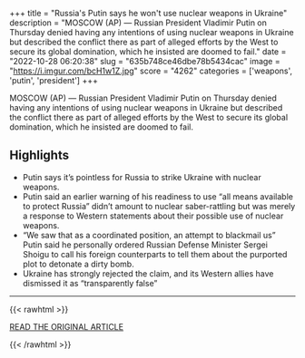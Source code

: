 +++
title = "Russia's Putin says he won't use nuclear weapons in Ukraine"
description = "MOSCOW (AP) — Russian President Vladimir Putin on Thursday denied having any intentions of using nuclear weapons in Ukraine but described the conflict there as part of alleged efforts by the West to secure its global domination, which he insisted are doomed to fail."
date = "2022-10-28 06:20:38"
slug = "635b748ce46dbe78b5434cac"
image = "https://i.imgur.com/bcH1w1Z.jpg"
score = "4262"
categories = ['weapons', 'putin', 'president']
+++

MOSCOW (AP) — Russian President Vladimir Putin on Thursday denied having any intentions of using nuclear weapons in Ukraine but described the conflict there as part of alleged efforts by the West to secure its global domination, which he insisted are doomed to fail.

## Highlights

- Putin says it’s pointless for Russia to strike Ukraine with nuclear weapons.
- Putin said an earlier warning of his readiness to use “all means available to protect Russia” didn’t amount to nuclear saber-rattling but was merely a response to Western statements about their possible use of nuclear weapons.
- “We saw that as a coordinated position, an attempt to blackmail us” Putin said he personally ordered Russian Defense Minister Sergei Shoigu to call his foreign counterparts to tell them about the purported plot to detonate a dirty bomb.
- Ukraine has strongly rejected the claim, and its Western allies have dismissed it as “transparently false”

---

{{< rawhtml >}}
  <p class="article-category">
    <a target="_blank" href="https://apnews.com/article/putin-europe-government-and-politics-c541449bf88999c117b033d2de08d26d">READ THE ORIGINAL ARTICLE</a>
  </p>
{{< /rawhtml >}}
